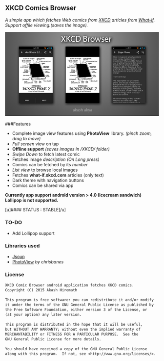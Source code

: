 ##  XKCD Comics Browser
_A simple app which fetches Web comics from [XKCD] articles from [What-If].  Support offile viewing.(saves the image)._

![alt text](https://github.com/akash-akya/XKCD-WebComics-APP/blob/master/XKCDbanner.jpg "XKCD")

###Features
* Complete image view features using **PhotoView** library. *(pinch zoom, drag to move)*
* _Full screen_ view on tap
* __Offline support__ _(saves images in /XKCD/ folder)_
* _Swipe Down_ to fetch latest comic
* Fetches image _description_ _(On Long press)_
* Comics can be fetched by its _number_
* _List view_ to browse local images
* Fetches __what-if.xkcd.com__ articles (only text)
* Dark theme with navigation buttons
* Comics can be shared via app

**Currently app support android version > 4.0 (Icecream sandwich) Lollipop is not supported.**

[u]#### STATUS : STABLE[/u]

### TO-DO
- Add Lollipop support

### Libraries used
- [Jsoup]
- [PhotoView] _by chrisbanes_

### License

    XKCD Comic Browser android application fetches XKCD comics.
    Copyright (C) 2015 Akash Hiremath 

    This program is free software: you can redistribute it and/or modify
    it under the terms of the GNU General Public License as published by
    the Free Software Foundation, either version 3 of the License, or
    (at your option) any later version.

    This program is distributed in the hope that it will be useful,
    but WITHOUT ANY WARRANTY; without even the implied warranty of
    MERCHANTABILITY or FITNESS FOR A PARTICULAR PURPOSE.  See the
    GNU General Public License for more details.

    You should have received a copy of the GNU General Public License
    along with this program.  If not, see <http://www.gnu.org/licenses/>.

[Jsoup]:http://jsoup.org/
[XKCD]:http://xkcd.com
[What-If]:http://what-if.xkcd.com
[PhotoView]:https://github.com/chrisbanes/PhotoView

